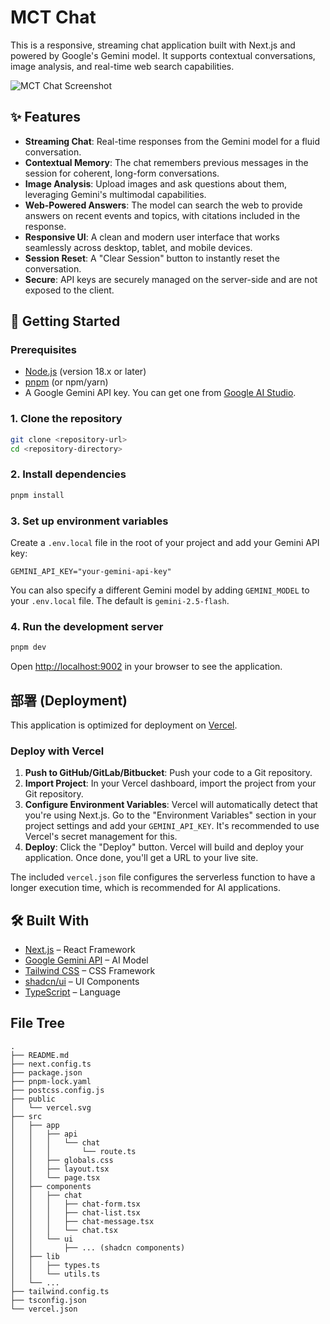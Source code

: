 # MCT Chat

This is a responsive, streaming chat application built with Next.js and powered by Google's Gemini model. It supports contextual conversations, image analysis, and real-time web search capabilities.

![MCT Chat Screenshot](https://picsum.photos/seed/mct-chat-app/1200/800)

## ✨ Features

- **Streaming Chat**: Real-time responses from the Gemini model for a fluid conversation.
- **Contextual Memory**: The chat remembers previous messages in the session for coherent, long-form conversations.
- **Image Analysis**: Upload images and ask questions about them, leveraging Gemini's multimodal capabilities.
- **Web-Powered Answers**: The model can search the web to provide answers on recent events and topics, with citations included in the response.
- **Responsive UI**: A clean and modern user interface that works seamlessly across desktop, tablet, and mobile devices.
- **Session Reset**: A "Clear Session" button to instantly reset the conversation.
- **Secure**: API keys are securely managed on the server-side and are not exposed to the client.

## 🚀 Getting Started

### Prerequisites

- [Node.js](https://nodejs.org/) (version 18.x or later)
- [pnpm](https://pnpm.io/installation) (or npm/yarn)
- A Google Gemini API key. You can get one from [Google AI Studio](https://aistudio.google.com/app/apikey).

### 1. Clone the repository

```bash
git clone <repository-url>
cd <repository-directory>
```

### 2. Install dependencies

```bash
pnpm install
```

### 3. Set up environment variables

Create a `.env.local` file in the root of your project and add your Gemini API key:

```
GEMINI_API_KEY="your-gemini-api-key"
```

You can also specify a different Gemini model by adding `GEMINI_MODEL` to your `.env.local` file. The default is `gemini-2.5-flash`.

### 4. Run the development server

```bash
pnpm dev
```

Open [http://localhost:9002](http://localhost:9002) in your browser to see the application.

## 部署 (Deployment)

This application is optimized for deployment on [Vercel](https://vercel.com/).

### Deploy with Vercel

1.  **Push to GitHub/GitLab/Bitbucket**: Push your code to a Git repository.
2.  **Import Project**: In your Vercel dashboard, import the project from your Git repository.
3.  **Configure Environment Variables**: Vercel will automatically detect that you're using Next.js. Go to the "Environment Variables" section in your project settings and add your `GEMINI_API_KEY`. It's recommended to use Vercel's secret management for this.
4.  **Deploy**: Click the "Deploy" button. Vercel will build and deploy your application. Once done, you'll get a URL to your live site.

The included `vercel.json` file configures the serverless function to have a longer execution time, which is recommended for AI applications.

## 🛠️ Built With

- [Next.js](https://nextjs.org/) – React Framework
- [Google Gemini API](https://ai.google.dev/docs/gemini_api_overview) – AI Model
- [Tailwind CSS](https://tailwindcss.com/) – CSS Framework
- [shadcn/ui](https://ui.shadcn.com/) – UI Components
- [TypeScript](https://www.typescriptlang.org/) – Language

## File Tree

```
.
├── README.md
├── next.config.ts
├── package.json
├── pnpm-lock.yaml
├── postcss.config.js
├── public
│   └── vercel.svg
├── src
│   ├── app
│   │   ├── api
│   │   │   └── chat
│   │   │       └── route.ts
│   │   ├── globals.css
│   │   ├── layout.tsx
│   │   └── page.tsx
│   ├── components
│   │   ├── chat
│   │   │   ├── chat-form.tsx
│   │   │   ├── chat-list.tsx
│   │   │   ├── chat-message.tsx
│   │   │   └── chat.tsx
│   │   └── ui
│   │       ├── ... (shadcn components)
│   ├── lib
│   │   ├── types.ts
│   │   └── utils.ts
│   └── ...
├── tailwind.config.ts
├── tsconfig.json
└── vercel.json
```
